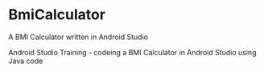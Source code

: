 # BmiCalculator
A BMI Calculator written in Android Studio

Android Studio Training - codeing a BMI Calculator in Android Studio using Java code
